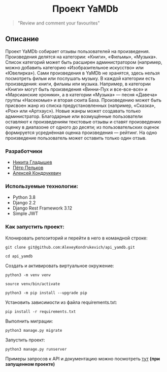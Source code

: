 ## <h1 align="center"> Проект YaMDb </h1>
>"Review and comment your favourites" 



## Описание
Проект YaMDb собирает отзывы пользователей на произведения. Произведения делятся на категории: «Книги», «Фильмы», «Музыка». Список категорий может быть расширен администратором (например, можно добавить категорию «Изобразительное искусство» или «Ювелирка»).
Сами произведения в YaMDb не хранятся, здесь нельзя посмотреть фильм или послушать музыку.
В каждой категории есть произведения: книги, фильмы или музыка. Например, в категории «Книги» могут быть произведения «Винни-Пух и все-все-все» и «Марсианские хроники», а в категории «Музыка» — песня «Давеча» группы «Насекомые» и вторая сюита Баха.
Произведению может быть присвоен жанр из списка предустановленных (например, «Сказка», «Рок» или «Артхаус»). Новые жанры может создавать только администратор.
Благодарные или возмущённые пользователи оставляют к произведениям текстовые отзывы и ставят произведению оценку в диапазоне от одного до десяти; из пользовательских оценок формируется усреднённая оценка произведения — рейтинг. На одно произведение пользователь может оставить только один отзыв.

### Разработчики
* [Никита Гладышев](https://github.com/SpaceJesusJPG)
* [Пётр Пельков](https://github.com/pelkovpa)
* [Алексей Кондрукевич](https://github.com/AlexeyKondrukevich)

### Используемые технологии:

* Python 3.8
* Django 2.2
* Django Rest Framework 3.12
* Simple JWT

### Как запустить проект:

Клонировать репозиторий и перейти в него в командной строке:

```
git clone git@github.com:AlexeyKondrukevich/api_yamdb.git
```

```
cd api_yamdb
```

Cоздать и активировать виртуальное окружение:

```
python3 -m venv venv
```

```
source venv/bin/activate
```

```
python3 -m pip install --upgrade pip
```

Установить зависимости из файла requirements.txt:

```
pip install -r requirements.txt
```

Выполнить миграции:

```
python3 manage.py migrate
```

Запустить проект:

```
python3 manage.py runserver
```
Примеры запросов к API и документацию можно посмотреть [тут](http://127.0.0.1:8000/redoc/) **(при запущенном проекте)**

